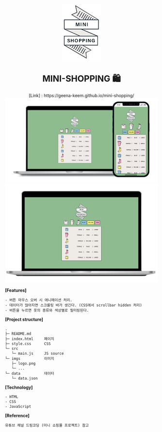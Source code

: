 <div align="center"><img src="./imgs/logo.png"></div>
<div align="center"><h1>MINI-SHOPPING 🛍</h1></div>

<div align="center">[Link] : https://geena-keem.github.io/mini-shopping/</div> 
<img src="./imgs/mini-shopping.png">

<img src="./imgs/mini-shopping.gif">

**[Features]**

```
- 버튼 마우스 오버 시 애니메이션 처리.
- 데이터가 많아지면 스크롤링 바가 생긴다. (CSS에서 scrollbar hidden 처리)
- 버튼을 누르면 옷의 종류와 색상별로 필터링된다.
```

**[Project structure]**

```
.
├─ README.md
├─ index.html     페이지
├─ style.css      CSS
└─ src
   └─ main.js     JS source
└─ imgs           이미지
   ├─ logo.png
   └─ ...
└─ data           데이터
   └─ data.json
```

**[Technology]**

```
- HTML
- CSS
- JavaScript
```

**[Reference]**

```
유튜브 채널 드림코딩 (미니 쇼핑몰 프로젝트) 참고
```
